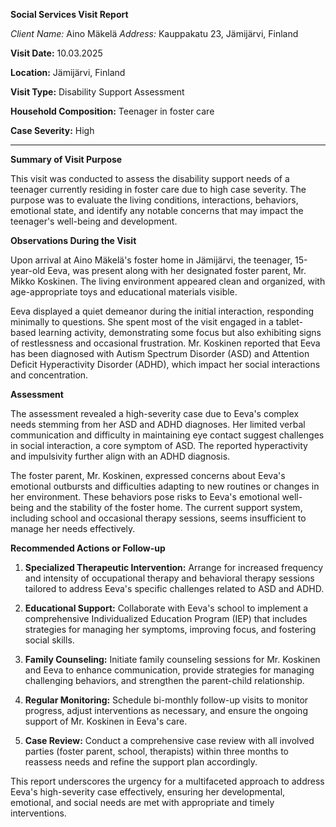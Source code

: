 **Social Services Visit Report**

*Client Name:* Aino Mäkelä
*Address:* Kauppakatu 23, Jämijärvi, Finland

**Visit Date:** 10.03.2025

**Location:** Jämijärvi, Finland

**Visit Type:** Disability Support Assessment

**Household Composition:** Teenager in foster care

**Case Severity:** High

---

**Summary of Visit Purpose**

This visit was conducted to assess the disability support needs of a teenager currently residing in foster care due to high case severity. The purpose was to evaluate the living conditions, interactions, behaviors, emotional state, and identify any notable concerns that may impact the teenager's well-being and development.

**Observations During the Visit**

Upon arrival at Aino Mäkelä's foster home in Jämijärvi, the teenager, 15-year-old Eeva, was present along with her designated foster parent, Mr. Mikko Koskinen. The living environment appeared clean and organized, with age-appropriate toys and educational materials visible.

Eeva displayed a quiet demeanor during the initial interaction, responding minimally to questions. She spent most of the visit engaged in a tablet-based learning activity, demonstrating some focus but also exhibiting signs of restlessness and occasional frustration. Mr. Koskinen reported that Eeva has been diagnosed with Autism Spectrum Disorder (ASD) and Attention Deficit Hyperactivity Disorder (ADHD), which impact her social interactions and concentration.

**Assessment**

The assessment revealed a high-severity case due to Eeva's complex needs stemming from her ASD and ADHD diagnoses. Her limited verbal communication and difficulty in maintaining eye contact suggest challenges in social interaction, a core symptom of ASD. The reported hyperactivity and impulsivity further align with an ADHD diagnosis.

The foster parent, Mr. Koskinen, expressed concerns about Eeva's emotional outbursts and difficulties adapting to new routines or changes in her environment. These behaviors pose risks to Eeva's emotional well-being and the stability of the foster home. The current support system, including school and occasional therapy sessions, seems insufficient to manage her needs effectively.

**Recommended Actions or Follow-up**

1. **Specialized Therapeutic Intervention:** Arrange for increased frequency and intensity of occupational therapy and behavioral therapy sessions tailored to address Eeva's specific challenges related to ASD and ADHD.

2. **Educational Support:** Collaborate with Eeva's school to implement a comprehensive Individualized Education Program (IEP) that includes strategies for managing her symptoms, improving focus, and fostering social skills.

3. **Family Counseling:** Initiate family counseling sessions for Mr. Koskinen and Eeva to enhance communication, provide strategies for managing challenging behaviors, and strengthen the parent-child relationship.

4. **Regular Monitoring:** Schedule bi-monthly follow-up visits to monitor progress, adjust interventions as necessary, and ensure the ongoing support of Mr. Koskinen in Eeva's care.

5. **Case Review:** Conduct a comprehensive case review with all involved parties (foster parent, school, therapists) within three months to reassess needs and refine the support plan accordingly.

This report underscores the urgency for a multifaceted approach to address Eeva's high-severity case effectively, ensuring her developmental, emotional, and social needs are met with appropriate and timely interventions.